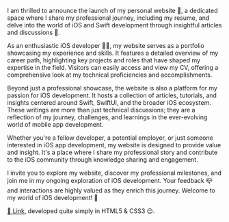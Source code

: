 I am thrilled to announce the launch of my personal website 🚀, a dedicated space where I share my professional journey, including my resume, and delve into the world of iOS and Swift development through insightful articles and discussions 💬.

As an enthusiastic iOS developer 🧑‍💻, my website serves as a portfolio showcasing my experience and skills. It features a detailed overview of my career path, highlighting key projects and roles that have shaped my expertise in the field. Visitors can easily access and view my CV, offering a comprehensive look at my technical proficiencies and accomplishments.

Beyond just a professional showcase, the website is also a platform for my passion for iOS development. It hosts a collection of articles, tutorials, and insights centered around Swift, SwiftUI, and the broader iOS ecosystem. These writings are more than just technical discussions; they are a reflection of my journey, challenges, and learnings in the ever-evolving world of mobile app development.

Whether you're a fellow developer, a potential employer, or just someone interested in iOS app development, my website is designed to provide value and insight. It's a place where I share my professional story and contribute to the iOS community through knowledge sharing and engagement.

I invite you to explore my website, discover my professional milestones, and join me in my ongoing exploration of iOS development. Your feedback 📪 and interactions are highly valued as they enrich this journey. Welcome to my world of iOS development! 🤗

[🔗 Link](https://trabelsiachraf.github.io/my-website/), developed quite simply in HTML5 & CSS3 😌.
